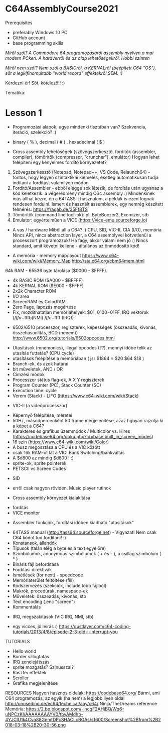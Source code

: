 # C64AssemblyCourse2021

Prerequisites
- preferably Windows 10 PC
- GitHub account
- base programming skills

*Miről szól? A Commodore 64 programozásáról assembly nyelven a mai modern PCken. A hardverről és az alap lehetőségekről. Hobbi szinten*

*Miről nem szól? Nem szól a BASICről, a KERNALról (beépített C64 "OS"), sőt a legkifinomultabb "world record" effektekről SEM. :)*

Kérdezni ér! Sőt, kötelező!! :) 

Tematika:

# Lesson 1
- Programozási alapok, ugye mindenki tisztában van? Szekvencia, iteráció, szelekció? :) 
- binary ( % ), decimal ( # ) , hexadecimal ( $ ) 

- Cross assembly lehetőségek (szövegszerkesztő, fordítók (assembler, compiler), tömörítők (compressor, "cruncher"), emulátor)
Hogyan lehet felépíteni egy kényelmes fordító környezetet?
1. Szövegszerkesztő (Notepad, Notepad++, VS Code, Relaunch64) - fontos, hogy legyen szintaktikai kiemelés, esetleg automatikusan tudja indítani a fordítást valamilyen módon
2. Fordító/Assembler - ebből eléggé sok létezik, de fordítás után ugyanaz a kód keletkezik: a végeredmény mindig C64 assembly :) Mindenkinek más állhat kézre, én a 64TASS-t használom, a példák is ezen fognak rendesen fordulni. Ismert és használt assemblerek, egy nemrég készített felmérés: https://fragab.de/35Ff8TS
3. Tömörítők (command line tool-ok): pl. ByteBoozer2, Exomizer, stb
4. Emulator: egyértelműen a VICE (https://vice-emu.sourceforge.io)

- A vas /  hardware
Miből áll a C64? :)
CPU, SID, VIC-II, CIA (I/O), memória
Nincs API, nincs abstraction layer, a C64 assemblyvel kötvetlenül a processzort programozzuk! Ha fagy, akkor valami nem jó :) 
Nincs standard, amit követni kellene - általános az önmódosító kód!

- A memória - memory map/layout
https://www.c64-wiki.com/wiki/Memory_Map
http://sta.c64.org/cbm64mem.html 

64k RAM - 65536 byte tárolása ($0000 - $FFFF). 
+ 4k BASIC ROM ($A000 - $BFFFF)
+ 4k KERNAL ROM ($E000 - $FFFF)
+ 2x2k Character ROM
+ I/O area
+ ScreenRAM és ColorRAM
+ Zero Page, lapozás megértése
+ Fix, mozdíthatatlan memóriahelyek: $01, $0100-$01FF, IRQ vektorok ($fffa-$fffb(NMI) $fffe-$ffff (IRQ))

- 6502/6510 processzor, regiszterek, képességek (összeadás, kivonás, összehasonlítás, BCD (neeem))
http://www.6502.org/tutorials/6502opcodes.html
+ Utasítások (mnemonics), illegal opcodes (??), mennyi időbe telik az utasítás futtatás? (CPU cycle)
+ utasítások felépítése a memóriában ( jsr $1864 = $20 $64 $18 )
+ Branch-ek, és azok határai
+ bit műveletek, AND / OR
+ Címzési módok
+ Processzor státus flag-ek, A X Y regiszterek
+ Program Counter (PC), Stack Counter (SC)
+ Execution time: cycle
+ Verem (Stack) - LIFO (https://www.c64-wiki.com/wiki/Stack)

- VIC-II (a videóprocesszor)
+ Képernyő felépítése, méretei
+ 50Hz, másodpercenként 50 frame megjelenítése, azaz hgoyan rajzolja ki a képet a C64?
+ Karakteres és grafikus üzemmódok / Multicolor vs. Hires (https://codebase64.org/doku.php?id=base:built_in_screen_modes)
+ 16 szín (https://www.c64-wiki.com/wiki/Color)
+ A busz megosztása a CPU és a VIC között
+ csak 16k RAM-ot lát a VIC! Bank Switching/bankváltás
+ A $d800 az mindig $d800 ! :) 
+ sprite-ok, sprite pointerek
+ PETSCII vs Screen Codes

- SID
+ erről csak nagyon röviden. Music player rutinok

- Cross assembly környezet kialakítása
+ fordítás
+ VICE monitor

- Assembler funkciók, fordítási időben kiadható "utasítások"
+ 64TASS manual (http://tass64.sourceforge.net) - Vigyázat! Nem csak C64 kódot tud fordítani! :) 
+ Konstansok, állandók
+ Típusok (talán elég a byte és a text egyelőre)
+ Szimbólumok, anonymous szimbólumok ( + és - ), a csillag szimbólum ( * )
+ Bináris fájl befordítása
+ Fordítási direktívák
+ Ismétlések (for next) - speedcode
+ Memóriaterület feltöltése (fill)
+ Kódszervezés (szekciók, include több fájlból)
+ Makrók, procedúrák, namespace-ek
+ Műveletek: összeadás, kivonás, stb
+ Text encoding (.enc "screen")
+ Kommentálás

- IRQ, megszakítások (VIC IRQ, NMI, stb)
+ egy vicces, jó leírás :) https://dustlayer.com/c64-coding-tutorials/2013/4/8/episode-2-3-did-i-interrupt-you

TUTORIALS
+ Hello world
+ Border villogtatás
+ IRQ zenelejátszás
+ sprite mozgatás? Szinusszal?
+ Raszter effektek
+ Scroller
+ Grafika megjelenítése

RESOURCES
Nagyon hasznos oldalak:
https://codebase64.org/ Bármi, ami C64 programozás, az egyik (ha nem) a legjobb ilyen oldal
http://unusedino.de/ec64/technical/aay/c64/ Ninja/TheDreams reference
Memória: https://2.bp.blogspot.com/-jncgF2AHjBQ/Wq6-uNPCzKI/AAAAAAAAYV0/tbyAMdhb-4YJClU1k4Cvq88GnmtDPcSHACLcBGAs/s1600/Screenshot%2Bfrom%2B2018-03-18%2B20-30-56.png



